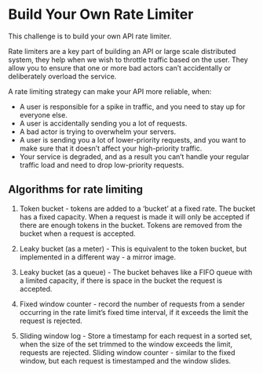 # Build Your Own Rate Limiter

This challenge is to build your own API rate limiter.

Rate limiters are a key part of building an API or large scale distributed system, they help when we wish to throttle traffic based on the user. They allow you to ensure that one or more bad actors can’t accidentally or deliberately overload the service.

A rate limiting strategy can make your API more reliable, when:

- A user is responsible for a spike in traffic, and you need to stay up for everyone else.
- A user is accidentally sending you a lot of requests.
- A bad actor is trying to overwhelm your servers.
- A user is sending you a lot of lower-priority requests, and you want to make sure that it doesn’t affect your high-priority traffic.
- Your service is degraded, and as a result you can’t handle your regular traffic load and need to drop low-priority requests.


## Algorithms for rate limiting

1. Token bucket - tokens are added to a ‘bucket’ at a fixed rate. The bucket has a fixed capacity. When a request is made it will only be accepted if there are enough tokens in the bucket. Tokens are removed from the bucket when a request is accepted.

2. Leaky bucket (as a meter) - This is equivalent to the token bucket, but implemented in a different way - a mirror image.

3. Leaky bucket (as a queue) - The bucket behaves like a FIFO queue with a limited capacity, if there is space in the bucket the request is accepted.

4. Fixed window counter - record the number of requests from a sender occurring in the rate limit’s fixed time interval, if it exceeds the limit the request is rejected.

5. Sliding window log - Store a timestamp for each request in a sorted set, when the size of the set trimmed to the window exceeds the limit, requests are rejected.
Sliding window counter - similar to the fixed window, but each request is timestamped and the window slides.
